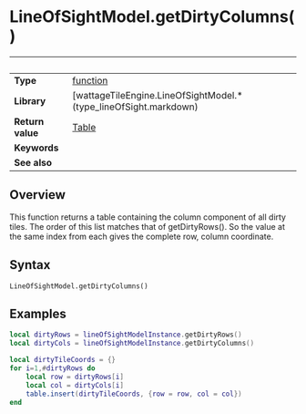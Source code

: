 # LineOfSightModel.getDirtyColumns()

|                      | &nbsp;
| -------------------- | ---------------------------------------------------------------
| __Type__             | [function](http://docs.coronalabs.com/api/type/Function.html)
| __Library__          | [wattageTileEngine.LineOfSightModel.*(type_lineOfSight.markdown)
| __Return value__     | [Table](http://docs.coronalabs.com/api/type/Table.html)
| __Keywords__         |
| __See also__         |


## Overview

This function returns a table containing the column component of all
dirty tiles.  The order of this list matches that of
getDirtyRows().  So the value at the same index from each
gives the complete row, column coordinate.


## Syntax

	LineOfSightModel.getDirtyColumns()


## Examples

``````lua
local dirtyRows = lineOfSightModelInstance.getDirtyRows()
local dirtyCols = lineOfSightModelInstance.getDirtyColumns()

local dirtyTileCoords = {}
for i=1,#dirtyRows do
    local row = dirtyRows[i]
    local col = dirtyCols[i]
    table.insert(dirtyTileCoords, {row = row, col = col})
end
``````
